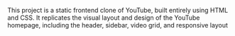 This project is a static frontend clone of YouTube, built entirely using HTML and CSS. It replicates the visual layout and design of the YouTube homepage, including the header, sidebar, video grid, and responsive layout
